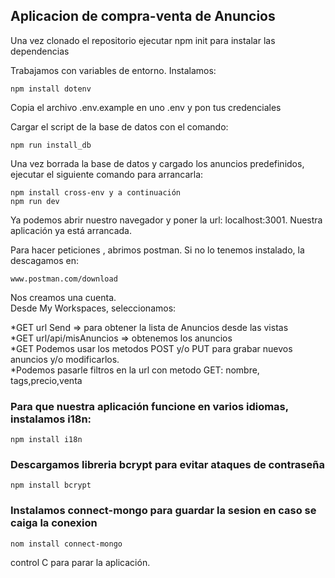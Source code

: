 ## Aplicacion de compra-venta de Anuncios

Una vez clonado el repositorio ejecutar npm init para instalar las dependencias

Trabajamos con variables de entorno. Instalamos:

```
npm install dotenv
```

Copia el archivo .env.example en uno .env y pon tus credenciales

Cargar el script de la base de datos con el comando:

```
npm run install_db
```

Una vez borrada la base de datos y cargado los anuncios predefinidos, ejecutar el siguiente comando para arrancarla:

```
npm install cross-env y a continuación
npm run dev
```

Ya podemos abrir nuestro navegador y poner la url: localhost:3001.
Nuestra aplicación ya está arrancada.

Para hacer peticiones , abrimos postman. Si no lo tenemos instalado, la descagamos en:

```
www.postman.com/download
```

Nos creamos una cuenta. \
Desde My Workspaces, seleccionamos:

*GET url Send => para obtener la lista de Anuncios desde las vistas\
*GET url/api/misAnuncios => obtenemos los anuncios \
*GET Podemos usar los metodos POST y/o PUT para grabar nuevos anuncios y/o modificarlos.\
*Podemos pasarle filtros en la url con metodo GET: nombre, tags,precio,venta

### Para que nuestra aplicación funcione en varios idiomas, instalamos i18n:

```
npm install i18n
```

### Descargamos libreria bcrypt para evitar ataques de contraseña

```
npm install bcrypt
```

### Instalamos connect-mongo para guardar la sesion en caso se caiga la conexion

```
nom install connect-mongo
```

control C para parar la aplicación.
